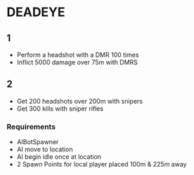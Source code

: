 # DEADEYE

## 1
- Perform a headshot with a DMR 100 times
- Inflict 5000 damage over 75m with DMRS

## 2
- Get 200 headshots over 200m with snipers
- Get 300 kills with sniper rifles

### Requirements
- AIBotSpawner
- AI move to location
- AI begin idle once at location
- 2 Spawn Points for local player placed 100m & 225m away